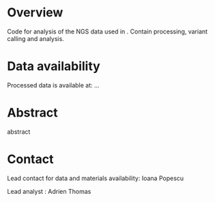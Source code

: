 # Overview
Code for analysis of the NGS data used in <link>. Contain processing, variant calling and analysis.

# Data availability

Processed data is available at: ...

# Abstract

abstract
  
# Contact

Lead contact for data and materials availability: Ioana Popescu <link>

Lead analyst : Adrien Thomas <link>
  
